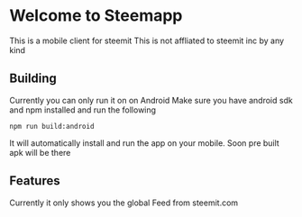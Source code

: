 # Welcome to Steemapp
This is a mobile client for steemit
This is not affliated to steemit inc by any kind

## Building
Currently you can only run it on on Android
Make sure you have android sdk and npm installed and run the following
```
npm run build:android
```
It will automatically install and run the app on your mobile.
Soon pre built apk will be there

## Features
Currently it only shows you the global Feed from steemit.com 